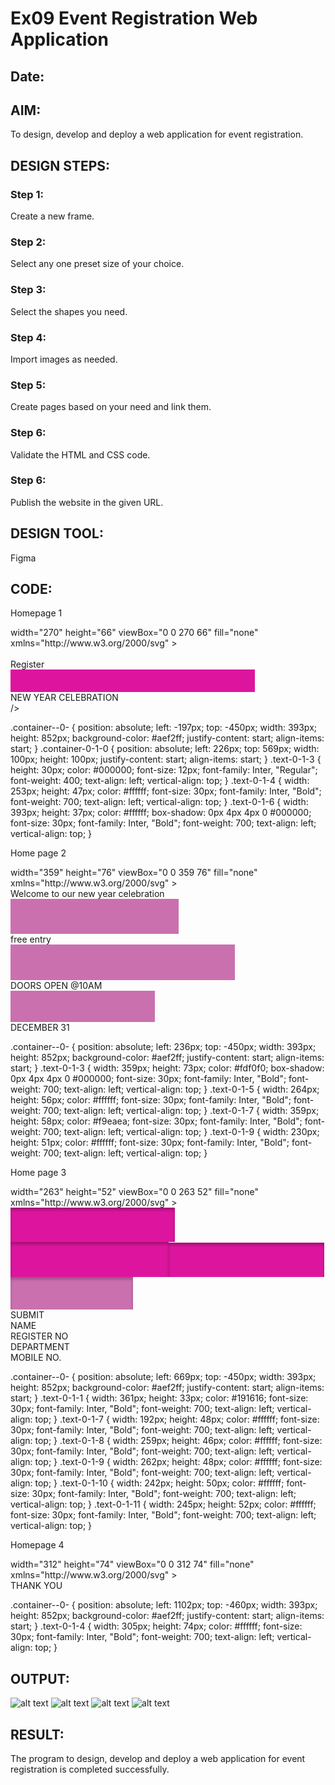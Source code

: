 # Ex09 Event Registration Web Application
## Date:

## AIM:
To design, develop and deploy a web application for event registration.

## DESIGN STEPS:

### Step 1:
Create a new frame.

### Step 2:
Select any one preset size of your choice.

### Step 3:
Select the shapes you need.

### Step 4:
Import images as needed.

### Step 5:
Create pages based on your need and link them.

### Step 6:

Validate the HTML and CSS code.

### Step 6:

Publish the website in the given URL.

## DESIGN TOOL:
Figma

## CODE:
Homepage 1
<div class="container--0-">
  <div class="container-0-1-0"></div>
   width="270"
    height="66"
    viewBox="0 0 270 66"
    fill="none"
    xmlns="http://www.w3.org/2000/svg"
  >
    <g filter="url(#filter0_bd_4_8)">
      <rect x="4" width="262" height="58" fill="#FB3ABE"></rect>
    </g>
    <defs>
      <filter
        id="filter0_bd_4_8"
        x="0"
        y="-4"
        width="270"
        height="70"
        filterUnits="userSpaceOnUse"
        color-interpolation-filters="sRGB"
      >
        <feFlood flood-opacity="0" result="BackgroundImageFix"></feFlood>
        <feGaussianBlur
          in="BackgroundImageFix"
          stdDeviation="2"
        ></feGaussianBlur>
        <feComposite
          in2="SourceAlpha"
          operator="in"
          result="effect1_backgroundBlur_4_8"
        ></feComposite>
        <feColorMatrix
          in="SourceAlpha"
          type="matrix"
          values="0 0 0 0 0 0 0 0 0 0 0 0 0 0 0 0 0 0 127 0"
          result="hardAlpha"
        ></feColorMatrix>
        <feOffset dy="4"></feOffset>
        <feGaussianBlur stdDeviation="2"></feGaussianBlur>
        <feComposite in2="hardAlpha" operator="out"></feComposite>
        <feColorMatrix
          type="matrix"
          values="0 0 0 0 0 0 0 0 0 0 0 0 0 0 0 0 0 0 0.25 0"
        ></feColorMatrix>
        <feBlend
          mode="normal"
          in2="effect1_backgroundBlur_4_8"
          result="effect2_dropShadow_4_8"
        ></feBlend>
        <feBlend
          mode="normal"
          in="SourceGraphic"
          in2="effect2_dropShadow_4_8"
          result="shape"
        ></feBlend>
      </filter>
    </defs>
  </svg>
  <div class="text-0-1-3"><br /></div>
  <div class="text-0-1-4">Register</div>
  <svg
    width="391"
    height="36"
    viewBox="0 0 391 36"
    fill="none"
    xmlns="http://www.w3.org/2000/svg"
  >
    <rect width="393" height="36" fill="#DD159E"></rect>
  </svg>
  <div class="text-0-1-6">NEW YEAR CELEBRATION</div>
  />
</div>

.container--0- {
  position: absolute;
  left: -197px;
  top: -450px;
  width: 393px;
  height: 852px;
  background-color: #aef2ff;
  justify-content: start;
  align-items: start;
}
.container-0-1-0 {
  position: absolute;
  left: 226px;
  top: 569px;
  width: 100px;
  height: 100px;
  justify-content: start;
  align-items: start;
}
.text-0-1-3 {
  height: 30px;
  color: #000000;
  font-size: 12px;
  font-family: Inter, "Regular";
  font-weight: 400;
  text-align: left;
  vertical-align: top;
}
.text-0-1-4 {
  width: 253px;
  height: 47px;
  color: #ffffff;
  font-size: 30px;
  font-family: Inter, "Bold";
  font-weight: 700;
  text-align: left;
  vertical-align: top;
}
.text-0-1-6 {
  width: 393px;
  height: 37px;
  color: #ffffff;
  box-shadow: 0px 4px 4px 0 #000000;
  font-size: 30px;
  font-family: Inter, "Bold";
  font-weight: 700;
  text-align: left;
  vertical-align: top;
}

Home page 2
<div class="container--0-">
 width="359"
    height="76"
    viewBox="0 0 359 76"
    fill="none"
    xmlns="http://www.w3.org/2000/svg"
  >
    <rect width="359" height="76" fill="#CB70AF"></rect>
  </svg>
  <div class="text-0-1-3">Welcome to our new year celebration</div>
  <svg
    width="269"
    height="56"
    viewBox="0 0 269 56"
    fill="none"
    xmlns="http://www.w3.org/2000/svg"
  >
    <rect width="269" height="56" fill="#CB70AF"></rect>
  </svg>
  <div class="text-0-1-5">free entry</div>
  <svg
    width="359"
    height="57"
    viewBox="0 0 359 57"
    fill="none"
    xmlns="http://www.w3.org/2000/svg"
  >
    <rect width="359" height="57" fill="#CB70AF"></rect>
  </svg>
  <div class="text-0-1-7">DOORS OPEN @10AM</div>
  <svg
    width="231"
    height="50"
    viewBox="0 0 231 50"
    fill="none"
    xmlns="http://www.w3.org/2000/svg"
  >
    <rect width="231" height="50" fill="#CB70AF"></rect>
  </svg>
  <div class="text-0-1-9">DECEMBER 31</div>
</div>

.container--0- {
  position: absolute;
  left: 236px;
  top: -450px;
  width: 393px;
  height: 852px;
  background-color: #aef2ff;
  justify-content: start;
  align-items: start;
}
.text-0-1-3 {
  width: 359px;
  height: 73px;
  color: #fdf0f0;
  box-shadow: 0px 4px 4px 0 #000000;
  font-size: 30px;
  font-family: Inter, "Bold";
  font-weight: 700;
  text-align: left;
  vertical-align: top;
}
.text-0-1-5 {
  width: 264px;
  height: 56px;
  color: #ffffff;
  font-size: 30px;
  font-family: Inter, "Bold";
  font-weight: 700;
  text-align: left;
  vertical-align: top;
}
.text-0-1-7 {
  width: 359px;
  height: 58px;
  color: #f9eaea;
  font-size: 30px;
  font-family: Inter, "Bold";
  font-weight: 700;
  text-align: left;
  vertical-align: top;
}
.text-0-1-9 {
  width: 230px;
  height: 51px;
  color: #ffffff;
  font-size: 30px;
  font-family: Inter, "Bold";
  font-weight: 700;
  text-align: left;
  vertical-align: top;
}

Home page 3
<div class="container--0-">
width="263"
    height="52"
    viewBox="0 0 263 52"
    fill="none"
    xmlns="http://www.w3.org/2000/svg"
  >
    <g filter="url(#filter0_i_4_27)">
      <rect width="263" height="52" fill="#DD159E"></rect>
    </g>
    <defs>
      <filter
        id="filter0_i_4_27"
        x="0"
        y="0"
        width="263"
        height="56"
        filterUnits="userSpaceOnUse"
        color-interpolation-filters="sRGB"
      >
        <feFlood flood-opacity="0" result="BackgroundImageFix"></feFlood>
        <feBlend
          mode="normal"
          in="SourceGraphic"
          in2="BackgroundImageFix"
          result="shape"
        ></feBlend>
        <feColorMatrix
          in="SourceAlpha"
          type="matrix"
          values="0 0 0 0 0 0 0 0 0 0 0 0 0 0 0 0 0 0 127 0"
          result="hardAlpha"
        ></feColorMatrix>
        <feOffset dy="4"></feOffset>
        <feGaussianBlur stdDeviation="2"></feGaussianBlur>
        <feComposite
          in2="hardAlpha"
          operator="arithmetic"
          k2="-1"
          k3="1"
        ></feComposite>
        <feColorMatrix
          type="matrix"
          values="0 0 0 0 0 0 0 0 0 0 0 0 0 0 0 0 0 0 0.25 0"
        ></feColorMatrix>
        <feBlend
          mode="normal"
          in2="shape"
          result="effect1_innerShadow_4_27"
        ></feBlend>
      </filter>
    </defs></svg
  ><svg
    width="263"
    height="55"
    viewBox="0 0 263 55"
    fill="none"
    xmlns="http://www.w3.org/2000/svg"
  >
    <g filter="url(#filter0_i_4_28)">
      <rect width="263" height="55" fill="#DD159E"></rect>
    </g>
    <defs>
      <filter
        id="filter0_i_4_28"
        x="0"
        y="0"
        width="263"
        height="59"
        filterUnits="userSpaceOnUse"
        color-interpolation-filters="sRGB"
      >
        <feFlood flood-opacity="0" result="BackgroundImageFix"></feFlood>
        <feBlend
          mode="normal"
          in="SourceGraphic"
          in2="BackgroundImageFix"
          result="shape"
        ></feBlend>
        <feColorMatrix
          in="SourceAlpha"
          type="matrix"
          values="0 0 0 0 0 0 0 0 0 0 0 0 0 0 0 0 0 0 127 0"
          result="hardAlpha"
        ></feColorMatrix>
        <feOffset dy="4"></feOffset>
        <feGaussianBlur stdDeviation="2"></feGaussianBlur>
        <feComposite
          in2="hardAlpha"
          operator="arithmetic"
          k2="-1"
          k3="1"
        ></feComposite>
        <feColorMatrix
          type="matrix"
          values="0 0 0 0 0 0 0 0 0 0 0 0 0 0 0 0 0 0 0.25 0"
        ></feColorMatrix>
        <feBlend
          mode="normal"
          in2="shape"
          result="effect1_innerShadow_4_28"
        ></feBlend>
      </filter>
    </defs></svg
  ><svg
    width="253"
    height="56"
    viewBox="0 0 253 56"
    fill="none"
    xmlns="http://www.w3.org/2000/svg"
  >
    <g filter="url(#filter0_i_4_29)">
      <rect width="253" height="56" fill="#DD159E"></rect>
    </g>
    <defs>
      <filter
        id="filter0_i_4_29"
        x="0"
        y="0"
        width="253"
        height="60"
        filterUnits="userSpaceOnUse"
        color-interpolation-filters="sRGB"
      >
        <feFlood flood-opacity="0" result="BackgroundImageFix"></feFlood>
        <feBlend
          mode="normal"
          in="SourceGraphic"
          in2="BackgroundImageFix"
          result="shape"
        ></feBlend>
        <feColorMatrix
          in="SourceAlpha"
          type="matrix"
          values="0 0 0 0 0 0 0 0 0 0 0 0 0 0 0 0 0 0 127 0"
          result="hardAlpha"
        ></feColorMatrix>
        <feOffset dy="4"></feOffset>
        <feGaussianBlur stdDeviation="2"></feGaussianBlur>
        <feComposite
          in2="hardAlpha"
          operator="arithmetic"
          k2="-1"
          k3="1"
        ></feComposite>
        <feColorMatrix
          type="matrix"
          values="0 0 0 0 0 0 0 0 0 0 0 0 0 0 0 0 0 0 0.25 0"
        ></feColorMatrix>
        <feBlend
          mode="normal"
          in2="shape"
          result="effect1_innerShadow_4_29"
        ></feBlend>
      </filter>
    </defs></svg
  ><svg
    width="249"
    height="55"
    viewBox="0 0 249 55"
    fill="none"
    xmlns="http://www.w3.org/2000/svg"
  >
    <g filter="url(#filter0_i_4_30)">
      <rect width="249" height="55" fill="#DD159E"></rect>
    </g>
    <defs>
      <filter
        id="filter0_i_4_30"
        x="0"
        y="0"
        width="249"
        height="59"
        filterUnits="userSpaceOnUse"
        color-interpolation-filters="sRGB"
      >
        <feFlood flood-opacity="0" result="BackgroundImageFix"></feFlood>
        <feBlend
          mode="normal"
          in="SourceGraphic"
          in2="BackgroundImageFix"
          result="shape"
        ></feBlend>
        <feColorMatrix
          in="SourceAlpha"
          type="matrix"
          values="0 0 0 0 0 0 0 0 0 0 0 0 0 0 0 0 0 0 127 0"
          result="hardAlpha"
        ></feColorMatrix>
        <feOffset dy="4"></feOffset>
        <feGaussianBlur stdDeviation="2"></feGaussianBlur>
        <feComposite
          in2="hardAlpha"
          operator="arithmetic"
          k2="-1"
          k3="1"
        ></feComposite>
        <feColorMatrix
          type="matrix"
          values="0 0 0 0 0 0 0 0 0 0 0 0 0 0 0 0 0 0 0.25 0"
        ></feColorMatrix>
        <feBlend
          mode="normal"
          in2="shape"
          result="effect1_innerShadow_4_30"
        ></feBlend>
      </filter>
    </defs></svg
  ><svg
    width="196"
    height="52"
    viewBox="0 0 196 52"
    fill="none"
    xmlns="http://www.w3.org/2000/svg"
  >
    <g filter="url(#filter0_i_4_31)">
      <rect width="196" height="52" fill="#CB70AF"></rect>
    </g>
    <defs>
      <filter
        id="filter0_i_4_31"
        x="0"
        y="0"
        width="196"
        height="56"
        filterUnits="userSpaceOnUse"
        color-interpolation-filters="sRGB"
      >
        <feFlood flood-opacity="0" result="BackgroundImageFix"></feFlood>
        <feBlend
          mode="normal"
          in="SourceGraphic"
          in2="BackgroundImageFix"
          result="shape"
        ></feBlend>
        <feColorMatrix
          in="SourceAlpha"
          type="matrix"
          values="0 0 0 0 0 0 0 0 0 0 0 0 0 0 0 0 0 0 127 0"
          result="hardAlpha"
        ></feColorMatrix>
        <feOffset dy="4"></feOffset>
        <feGaussianBlur stdDeviation="2"></feGaussianBlur>
        <feComposite
          in2="hardAlpha"
          operator="arithmetic"
          k2="-1"
          k3="1"
        ></feComposite>
        <feColorMatrix
          type="matrix"
          values="0 0 0 0 0 0 0 0 0 0 0 0 0 0 0 0 0 0 0.25 0"
        ></feColorMatrix>
        <feBlend
          mode="normal"
          in2="shape"
          result="effect1_innerShadow_4_31"
        ></feBlend>
      </filter>
    </defs>
  </svg>
  <div class="text-0-1-7">SUBMIT</div>
  <div class="text-0-1-8">NAME</div>
  <div class="text-0-1-9">REGISTER NO</div>
  <div class="text-0-1-10">DEPARTMENT</div>
  <div class="text-0-1-11">MOBILE NO.</div>
</div>

.container--0- {
  position: absolute;
  left: 669px;
  top: -450px;
  width: 393px;
  height: 852px;
  background-color: #aef2ff;
  justify-content: start;
  align-items: start;
}
.text-0-1-1 {
  width: 361px;
  height: 33px;
  color: #191616;
  font-size: 30px;
  font-family: Inter, "Bold";
  font-weight: 700;
  text-align: left;
  vertical-align: top;
}
.text-0-1-7 {
  width: 192px;
  height: 48px;
  color: #ffffff;
  font-size: 30px;
  font-family: Inter, "Bold";
  font-weight: 700;
  text-align: left;
  vertical-align: top;
}
.text-0-1-8 {
  width: 259px;
  height: 46px;
  color: #ffffff;
  font-size: 30px;
  font-family: Inter, "Bold";
  font-weight: 700;
  text-align: left;
  vertical-align: top;
}
.text-0-1-9 {
  width: 262px;
  height: 48px;
  color: #ffffff;
  font-size: 30px;
  font-family: Inter, "Bold";
  font-weight: 700;
  text-align: left;
  vertical-align: top;
}
.text-0-1-10 {
  width: 242px;
  height: 50px;
  color: #ffffff;
  font-size: 30px;
  font-family: Inter, "Bold";
  font-weight: 700;
  text-align: left;
  vertical-align: top;
}
.text-0-1-11 {
  width: 245px;
  height: 52px;
  color: #ffffff;
  font-size: 30px;
  font-family: Inter, "Bold";
  font-weight: 700;
  text-align: left;
  vertical-align: top;
}

Homepage 4
<div class="container--0-">
width="312"
    height="74"
    viewBox="0 0 312 74"
    fill="none"
    xmlns="http://www.w3.org/2000/svg"
  >
    <g filter="url(#filter0_i_4_42)">
      <path d="M0 0H312V74H0V0Z" fill="#CB70AF"></path>
    </g>
    <defs>
      <filter
        id="filter0_i_4_42"
        x="0"
        y="0"
        width="312"
        height="78"
        filterUnits="userSpaceOnUse"
        color-interpolation-filters="sRGB"
      >
        <feFlood flood-opacity="0" result="BackgroundImageFix"></feFlood>
        <feBlend
          mode="normal"
          in="SourceGraphic"
          in2="BackgroundImageFix"
          result="shape"
        ></feBlend>
        <feColorMatrix
          in="SourceAlpha"
          type="matrix"
          values="0 0 0 0 0 0 0 0 0 0 0 0 0 0 0 0 0 0 127 0"
          result="hardAlpha"
        ></feColorMatrix>
        <feOffset dy="4"></feOffset>
        <feGaussianBlur stdDeviation="2"></feGaussianBlur>
        <feComposite
          in2="hardAlpha"
          operator="arithmetic"
          k2="-1"
          k3="1"
        ></feComposite>
        <feColorMatrix
          type="matrix"
          values="0 0 0 0 0 0 0 0 0 0 0 0 0 0 0 0 0 0 0.25 0"
        ></feColorMatrix>
        <feBlend
          mode="normal"
          in2="shape"
          result="effect1_innerShadow_4_42"
        ></feBlend>
      </filter>
    </defs>
  </svg>
  <div class="text-0-1-4">THANK YOU</div>
</div>

.container--0- {
  position: absolute;
  left: 1102px;
  top: -460px;
  width: 393px;
  height: 852px;
  background-color: #aef2ff;
  justify-content: start;
  align-items: start;
}
.text-0-1-4 {
  width: 305px;
  height: 74px;
  color: #ffffff;
  font-size: 30px;
  font-family: Inter, "Bold";
  font-weight: 700;
  text-align: left;
  vertical-align: top;
}

## OUTPUT:
![alt text](<Screenshot (191).png>)
![alt text](<Screenshot (192).png>)
![alt text](<Screenshot (193).png>)
![alt text](<Screenshot (194).png>)

## RESULT:
The program to design, develop and deploy a web application for event registration is completed successfully.
